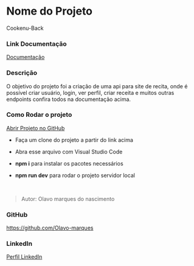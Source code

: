 # Nome do Projeto

Cookenu-Back

### Link Documentação

[Documentação](https://documenter.getpostman.com/view/21555844/2s7YtNnGcp)

### Descrição

O objetivo do projeto foi a criação de uma api para site de recita, onde é possível criar usuário, login, ver perfil, criar receita e muitos outras endpoints confira todos na documentação acima.

### Como Rodar o projeto

[Abrir Projeto no GitHub](https://github.com/future4code/alves-Olavo-Nascimento/pull/66)

- Faça um clone do projeto a partir do link acima

- Abra esse arquivo com Visual Studio Code

- **npm i** para instalar os pacotes necessários

- **npm run dev** para rodar o projeto servidor local

</br>

>Autor: Olavo marques do nascimento

### GitHub

<https://github.com/Olavo-marques>

### LinkedIn

[Perfil LinkedIn](https://www.linkedin.com/in/olavo-marques-6421ab123)
